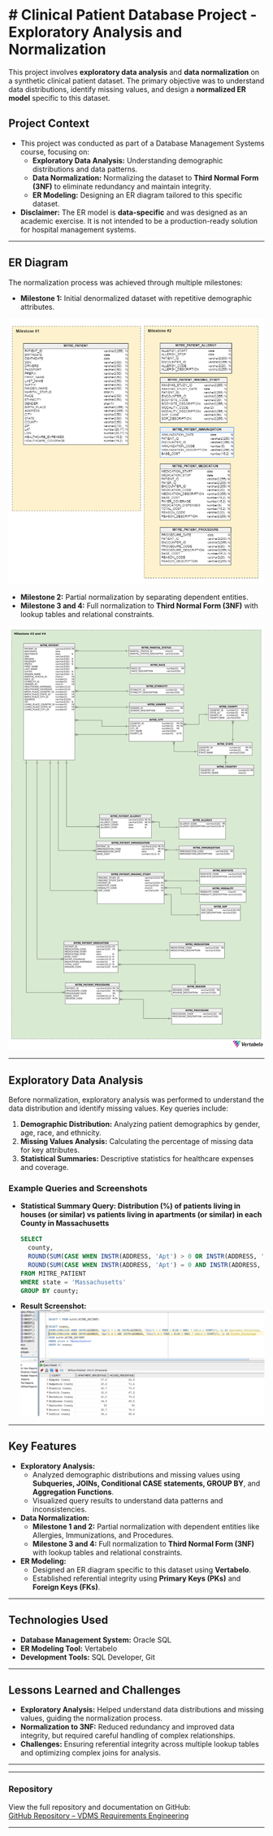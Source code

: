 # # Clinical Patient Database Project - Exploratory Analysis and Normalization

This project involves **exploratory data analysis** and **data normalization** on a synthetic clinical patient dataset. The primary objective was to understand data distributions, identify missing values, and design a **normalized ER model** specific to this dataset.

## Project Context
- This project was conducted as part of a Database Management Systems course, focusing on:
  - **Exploratory Data Analysis:** Understanding demographic distributions and data patterns.
  - **Data Normalization:** Normalizing the dataset to **Third Normal Form (3NF)** to eliminate redundancy and maintain integrity.
  - **ER Modeling:** Designing an ER diagram tailored to this specific dataset.
- **Disclaimer:** The ER model is **data-specific** and was designed as an academic exercise. It is not intended to be a production-ready solution for hospital management systems.

---

## ER Diagram
The normalization process was achieved through multiple milestones:
- **Milestone 1:** Initial denormalized dataset with repetitive demographic attributes.

![Initital Model](./Initial-er-model/model.png)


- **Milestone 2:** Partial normalization by separating dependent entities.
- **Milestone 3 and 4:** Full normalization to **Third Normal Form (3NF)** with lookup tables and relational constraints.


![Normalized ER Diagram](./er-model/er-diagram.png)

---

## Exploratory Data Analysis
Before normalization, exploratory analysis was performed to understand the data distribution and identify missing values. Key queries include:
1. **Demographic Distribution:** Analyzing patient demographics by gender, age, race, and ethnicity.
2. **Missing Values Analysis:** Calculating the percentage of missing data for key attributes.
3. **Statistical Summaries:** Descriptive statistics for healthcare expenses and coverage.

### Example Queries and Screenshots

- **Statistical Summary Query: Distribution (%) of patients living in houses (or similar) vs patients living in apartments (or similar) in each County in Massachusetts**
    ```sql
    SELECT 
      county, 
      ROUND(SUM(CASE WHEN INSTR(ADDRESS, 'Apt') > 0 OR INSTR(ADDRESS, 'Unit') > 0 THEN 1 ELSE 0 END) * 100.0 / COUNT(*), 1) AS Apartment_Percentage,
      ROUND(SUM(CASE WHEN INSTR(ADDRESS, 'Apt') = 0 AND INSTR(ADDRESS, 'Unit') = 0 THEN 1 ELSE 0 END) * 100.0 / COUNT(*), 1) AS Houses_Percentage  
    FROM MITRE_PATIENT
    WHERE state = 'Massachusetts'
    GROUP BY county;
    ```
- **Result Screenshot:**
    ![Statistical Summary](./analysis/screenshots/Question-5.png)

---

## Key Features
- **Exploratory Analysis:**
  - Analyzed demographic distributions and missing values using **Subqueries, JOINs, Conditional CASE statements, GROUP BY**, and **Aggregation Functions**.
  - Visualized query results to understand data patterns and inconsistencies.
- **Data Normalization:**
  - **Milestone 1 and 2:** Partial normalization with dependent entities like Allergies, Immunizations, and Procedures.
  - **Milestone 3 and 4:** Full normalization to **Third Normal Form (3NF)** with lookup tables and relational constraints.
- **ER Modeling:**
  - Designed an ER diagram specific to this dataset using **Vertabelo**.
  - Established referential integrity using **Primary Keys (PKs)** and **Foreign Keys (FKs)**.

---

## Technologies Used
- **Database Management System:** Oracle SQL
- **ER Modeling Tool:** Vertabelo
- **Development Tools:** SQL Developer, Git

---


## Lessons Learned and Challenges
- **Exploratory Analysis:** Helped understand data distributions and missing values, guiding the normalization process.
- **Normalization to 3NF:** Reduced redundancy and improved data integrity, but required careful handling of complex relationships.
- **Challenges:** Ensuring referential integrity across multiple lookup tables and optimizing complex joins for analysis.

---

---

### Repository
View the full repository and documentation on GitHub:  
[GitHub Repository – VDMS Requirements Engineering](https://github.com/rishabh06704/clinical-patient-database-project)

---

